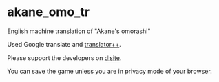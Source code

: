# akane_omo_tr
English machine translation of "Akane's omorashi"

Used Google translate and [translator++](https://forums.rpgmakerweb.com/index.php?threads/translator-game-translation-tool.102706/).

Please support the developers on [dlsite](https://www.dlsite.com/maniax/work/=/product_id/RJ271471.html).

You can save the game unless you are in privacy mode of your browser.
